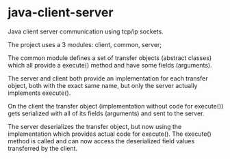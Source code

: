 # java-client-server
Java client server communication using tcp/ip sockets.

The project uses a 3 modules: client, common, server;

The common module defines a set of transfer objects (abstract classes) which all provide a execute() method and have some fields (arguments).

The server and client both provide an implementation for each transfer object, both with the exact same name, but only the server actually implements execute().

On the client the transfer object (implementation without code for execute()) gets serialized with all of its fields (arguments) and sent to the server.

The server deserializes the transfer object, but now using the implementation which provides actual code for execute(). The execute() method is called and can now access the deserialized field values transferred by the client.
